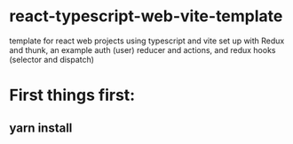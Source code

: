 # react-typescript-web-vite-template
template for react web projects using typescript and vite
set up with Redux and thunk, an example auth (user) reducer and actions, and redux hooks (selector and dispatch)

# First things first:
## yarn install
